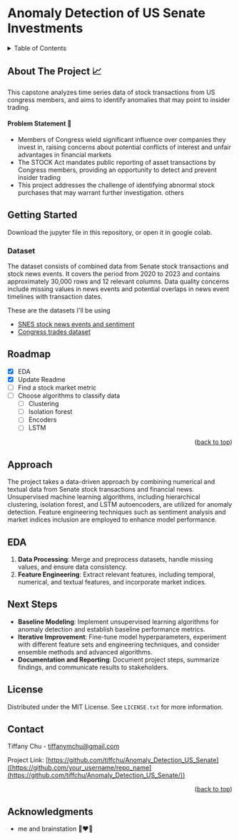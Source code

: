# Anomaly Detection of US Senate Investments
<!-- TABLE OF CONTENTS -->
<details>
  <summary>Table of Contents</summary>
  <ol>
    <li>
      <a href="#about-the-project">About The Project</a>
    </li>
    <li>
      <a href="#getting-started">Getting Started</a>
      <ul>
        <li><a href="#prerequisites">Datasets</a></li>
      </ul>
    </li>
    <li><a href="#approach">Approach</a></li>
    <li><a href="#eda">EDA</a></li>
    <li><a href="#next-steps">Next Steps</a></li>
    <li><a href="#roadmap">Roadmap</a></li>
    <li><a href="#license">License</a></li>
    <li><a href="#contact">Contact</a></li>
    <li><a href="#acknowledgments">Acknowledgments</a></li>
  </ol>
</details>

<!-- ABOUT THE PROJECT -->
## About The Project  📈

This capstone analyzes time series data of stock transactions from US congress members, and aims to identify anomalies that may point to insider trading.

#### Problem Statement 🤯
* Members of Congress wield significant influence over companies they invest in, raising concerns about potential conflicts of interest and unfair advantages in financial markets
* The STOCK Act mandates public reporting of asset transactions by Congress members, providing an opportunity to detect and prevent insider trading
* This project addresses the challenge of identifying abnormal stock purchases that may warrant further investigation.
others

<!-- GETTING STARTED -->
## Getting Started
Download the jupyter file in this repository, or open it in google colab. 

### Dataset 
The dataset consists of combined data from Senate stock transactions and stock news events. It covers the period from 2020 to 2023 and contains approximately 30,000 rows and 12 relevant columns. Data quality concerns include missing values in news events and potential overlaps in news event timelines with transaction dates.

These are the datasets I'll be using 
- [SNES stock news events and sentiment](https://www.kaggle.com/datasets/parsabg/stocknewseventssentiment-snes-10) 
- [Congress trades dataset](https://senatestockwatcher.com/api)

<!-- ROADMAP -->
## Roadmap 

- [x] EDA
- [x] Update Readme
- [ ] Find a stock market metric
- [ ] Choose algorithms to classify data
    - [ ] Clustering
    - [ ] Isolation forest
    - [ ] Encoders
    - [ ] LSTM

<p align="right">(<a href="#readme-top">back to top</a>)</p>

<!-- APPROACH -->
## Approach

The project takes a data-driven approach by combining numerical and textual data from Senate stock transactions and financial news. Unsupervised machine learning algorithms, including hierarchical clustering, isolation forest, and LSTM autoencoders, are utilized for anomaly detection. Feature engineering techniques such as sentiment analysis and market indices inclusion are employed to enhance model performance.

<!-- EDA -->
## EDA

1. **Data Processing**: Merge and preprocess datasets, handle missing values, and ensure data consistency.
2. **Feature Engineering**: Extract relevant features, including temporal, numerical, and textual features, and incorporate market indices.

<!-- NEXT STEPS -->
## Next Steps

- **Baseline Modeling**: Implement unsupervised learning algorithms for anomaly detection and establish baseline performance metrics.
- **Iterative Improvement**: Fine-tune model hyperparameters, experiment with different feature sets and engineering techniques, and consider ensemble methods and advanced algorithms.
- **Documentation and Reporting**: Document project steps, summarize findings, and communicate results to stakeholders.


<!-- LICENSE -->
## License

Distributed under the MIT License. See `LICENSE.txt` for more information.




<!-- CONTACT -->
## Contact

Tiffany Chu - tiffanymchu@gmail.com

Project Link: [https://github.com/tiffchu/Anomaly_Detection_US_Senate]([https://github.com/your_username/repo_name](https://github.com/tiffchu/Anomaly_Detection_US_Senate/))

<p align="right">(<a href="#readme-top">back to top</a>)</p>



<!-- ACKNOWLEDGMENTS -->
## Acknowledgments
- me and brainstation 👩‍❤️‍👩

